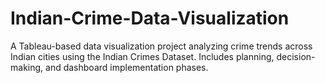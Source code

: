 # Indian-Crime-Data-Visualization
A Tableau-based data visualization project analyzing crime trends across Indian cities using the Indian Crimes Dataset. Includes planning, decision-making, and dashboard implementation phases.
